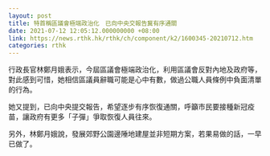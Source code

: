 ```yaml
---
layout: post
title: 特首稱區議會極端政治化　已向中央交報告冀有序通關
date: 2021-07-12 12:05:12.000000000 +08:00
link: https://news.rthk.hk/rthk/ch/component/k2/1600345-20210712.htm
categories: rthk
---
```


行政長官林鄭月娥表示，今屆區議會極端政治化，利用區議會反對內地及政府等，對此感到可惜，她相信區議員辭職可能是心中有數，做過公職人員條例中負面清單的行為。

她又提到，已向中央提交報告，希望逐步有序恢復通關，呼籲市民要接種新冠疫苗，讓政府有更多「子彈」爭取恢復人員往來。

另外，林鄭月娥說，發展郊野公園邊陲地建屋並非短期方案，若果易做的話，一早已做了。
